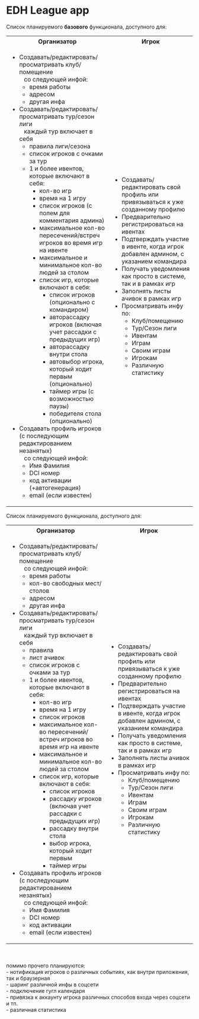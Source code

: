 # EDH League app

Список планируемого <b>базового</b> функционала, доступного для:
<table>
    <tr>
        <th>Организатор</th>
        <th>Игрок</th>
    </tr>
    <tr>
        <td>
            <ul class="fun-list">
                <li>Создавать/редактировать/просматривать клуб/помещение
                    <br>&nbsp&nbsp со следующей инфой: 
                    <ul class="fun-list fun-list-inner">
                        <li> время работы
                        <li> адресом
                        <li> другая инфа
                    </ul>
                </li>
                <li>Создавать/редактировать/просматривать тур/сезон лиги
                  <br>&nbsp&nbsp каждый тур включает в себя
                    <ul class="fun-list fun-list-inner">
                        <li> правила лиги/сезона
                        <li> список игроков с очками за тур
                        <li> 1 и более ивентов, которые включают в себя:           
                             <ul class="fun-list fun-list-inner">
                                 <li> кол-во игр
                                 <li> время на 1 игру
                                 <li> список игроков (с полем для комментария админа)
                                 <li> максимальное кол-во пересечений/встреч игроков во время игр на ивенте
                                 <li> максимальное и минимальное кол-во людей за столом
                                 <li> список игр, которые включают в себя:        
                                      <ul class="fun-list fun-list-inner">
                                          <li> список игроков (опционально с командиром)
                                          <li> авторассадку игроков (включая учет рассадки с предыдущих игр)
                                          <li> авторассадку внутри стола
                                          <li> автовыбор игрока, который ходит первым (опционально)
                                          <li> таймер игры (с возможностью паузы)
                                          <li> победителя стола (опционально)
                                      </ul>
                                 </li>
                             </ul>
                        </li>
                    </ul>
                </li>
                <li>Создавать профиль игроков (с последующим редактированием незанятых)
                    <br>&nbsp&nbsp со следующей инфой: 
                    <ul class="fun-list fun-list-inner">
                        <li> Имя Фамилия
                        <li> DCI номер
                        <li> код активации (+автогенерация)
                        <li> email (если известен)
                    </ul>
                </li>
            </ul>
        </td>
        <td>
            <ul class="fun-list">
                <li>Создавать/редактировать свой профиль или привязываться к уже созданному профилю
                <li>Предварительно регистрироваться на ивентах
                <li>Подтверждать участие в ивенте, когда игрок добавлен админом, с указанием командира
                <li>Получать уведомления как просто в системе, так и в рамках игр
                <li>Заполнять листы ачивок в рамках игр
                <li>Просматривать инфу по:
                    <ul class="fun-list fun-list-inner">
                        <li> Клуб/помещению
                        <li> Тур/Сезон лиги
                        <li> Ивентам
                        <li> Играм
                        <li> Своим играм
                        <li> Игрокам
                        <li> Различную статистику
                    </ul>
                </li>
            </ul>
        </td>
    </tr>
</table>


Список планируемого функционала, доступного для:
<table>
    <tr>
        <th>Организатор</th>
        <th>Игрок</th>
    </tr>
    <tr>
        <td>
            <ul class="fun-list">
                <li>Создавать/редактировать/просматривать клуб/помещение
                    <br>&nbsp&nbsp со следующей инфой: 
                    <ul class="fun-list fun-list-inner">
                        <li> время работы
                        <li> кол-во свободных мест/столов
                        <li> адресом
                        <li> другая инфа
                    </ul>
                </li>
                <li>Создавать/редактировать/просматривать тур/сезон лиги
                  <br>&nbsp&nbsp каждый тур включает в себя
                    <ul class="fun-list fun-list-inner">
                        <li> правила
                        <li> лист ачивок
                        <li> список игроков с очками за тур
                        <li> 1 и более ивентов, которые включают в себя:           
                             <ul class="fun-list fun-list-inner">
                                 <li> кол-во игр
                                 <li> время на 1 игру
                                 <li> список игроков
                                 <li> максимальное кол-во пересечений/встреч игроков во время игр на ивенте
                                 <li> максимальное и минимальное кол-во людей за столом
                                 <li> список игр, которые включают в себя:        
                                      <ul class="fun-list fun-list-inner">
                                          <li> список игроков
                                          <li> рассадку игроков (включая учет рассадки с предыдущих игр)
                                          <li> рассадку внутри стола
                                          <li> выбор игрока, который ходит первым
                                          <li> таймер игры
                                      </ul>
                                 </li>
                             </ul>
                        </li>
                    </ul>
                </li>
                <li>Создавать профиль игроков (с последующим редактированием незанятых)
                    <br>&nbsp&nbsp со следующей инфой: 
                    <ul class="fun-list fun-list-inner">
                        <li> Имя Фамилия
                        <li> DCI номер
                        <li> код активации
                        <li> email (если известен)
                    </ul>
                </li>
            </ul>
        </td>
        <td>
            <ul class="fun-list">
                <li>Создавать/редактировать свой профиль или привязываться к уже созданному профилю
                <li>Предварительно регистрироваться на ивентах
                <li>Подтверждать участие в ивенте, когда игрок добавлен админом, с указанием командира
                <li>Получать уведомления как просто в системе, так и в рамках игр
                <li>Заполнять листы ачивок в рамках игр
                <li>Просматривать инфу по:
                    <ul class="fun-list fun-list-inner">
                        <li> Клуб/помещению
                        <li> Тур/Сезон лиги
                        <li> Ивентам
                        <li> Играм
                        <li> Своим играм
                        <li> Игрокам
                        <li> Различную статистику
                    </ul>
                </li>
            </ul>
        </td>
    </tr>
</table>
<br>
<br>помимо прочего планируются:
<br>- нотификация игроков о различных событиях, как внутри приложения, так и браузерная
<br>- шаринг различной инфы в соцсети
<br>- подключение гугл календаря
<br>- привязка к аккаунту игрока различных способов входа через соцсети и тп.
<br>- различная статистика